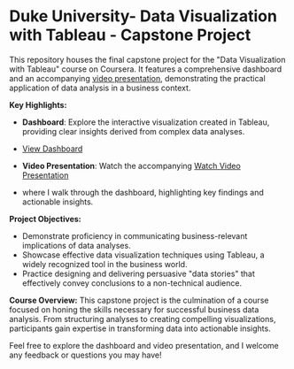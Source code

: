 # Duke University- Data Visualization with Tableau - Capstone Project

This repository houses the final capstone project for the "Data Visualization with Tableau" course on Coursera. It features a comprehensive dashboard and an accompanying [video presentation](<link-to-your-youtube-video>), demonstrating the practical application of data analysis in a business context.

**Key Highlights:**
- **Dashboard**: Explore the interactive visualization created in Tableau, providing clear insights derived from complex data analyses.
-  [View Dashboard](https://public.tableau.com/shared/QYXNZCR97?:display_count=n&:origin=viz_share_link)


- **Video Presentation**: Watch the accompanying [Watch Video Presentation](https://www.youtube.com/watch?v=ThTqFvEoyqU)

- where I walk through the dashboard, highlighting key findings and actionable insights.

**Project Objectives:**
- Demonstrate proficiency in communicating business-relevant implications of data analyses.
- Showcase effective data visualization techniques using Tableau, a widely recognized tool in the business world.
- Practice designing and delivering persuasive "data stories" that effectively convey conclusions to a non-technical audience.

**Course Overview:**
This capstone project is the culmination of a course focused on honing the skills necessary for successful business data analysis. From structuring analyses to creating compelling visualizations, participants gain expertise in transforming data into actionable insights.

Feel free to explore the dashboard and video presentation, and I welcome any feedback or questions you may have!


